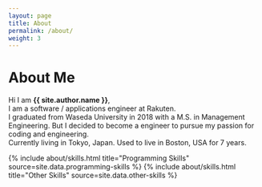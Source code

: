 ```yaml
---
layout: page
title: About
permalink: /about/
weight: 3
---
```


# **About Me**

Hi I am **{{ site.author.name }}**,<br>
I am a software / applications engineer at Rakuten. <br>
I graduated from Waseda University in 2018 with a M.S. in Management Engineering. But I decided to become a engineer to pursue my passion for coding and engineering. <br>
Currently living in Tokyo, Japan. Used to live in Boston, USA for 7 years. <br>

<div class="row">
{% include about/skills.html title="Programming Skills" source=site.data.programming-skills %}
{% include about/skills.html title="Other Skills" source=site.data.other-skills %}
</div>
